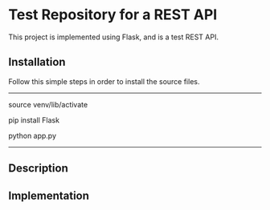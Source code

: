 # Test Repository for a REST API

This project is implemented using Flask, and is a test REST API.

## Installation
Follow this simple steps in order to install the source files.

***
source venv/lib/activate

pip install Flask

python app.py
***

## Description

## Implementation
